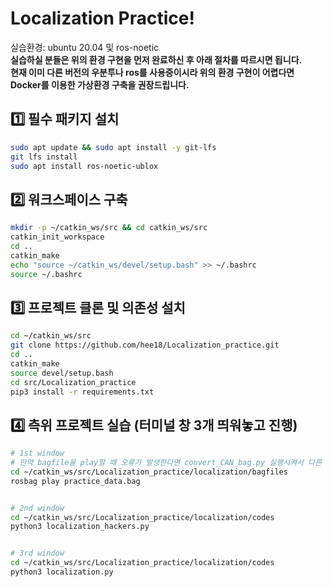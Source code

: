 # Localization Practice!  
실습환경: ubuntu 20.04 및 ros-noetic  
**실습하실 분들은 위의 환경 구현을 먼저 완료하신 후 아래 절차를 따르시면 됩니다.  
현재 이미 다른 버전의 우분투나 ros를 사용중이시라 위의 환경 구현이 어렵다면 Docker를 이용한 가상환경 구축을 권장드립니다.**   

## 1️⃣ 필수 패키지 설치
```bash
sudo apt update && sudo apt install -y git-lfs  
git lfs install
sudo apt install ros-noetic-ublox
```


## 2️⃣ 워크스페이스 구축
```bash
mkdir -p ~/catkin_ws/src && cd catkin_ws/src  
catkin_init_workspace
cd ..
catkin_make
echo "source ~/catkin_ws/devel/setup.bash" >> ~/.bashrc
source ~/.bashrc
```


## 3️⃣ 프로젝트 클론 및 의존성 설치
```bash
cd ~/catkin_ws/src  
git clone https://github.com/hee18/Localization_practice.git     
cd ..    
catkin_make  
source devel/setup.bash
cd src/Localization_practice
pip3 install -r requirements.txt
```


## 4️⃣ 측위 프로젝트 실습 (터미널 창 3개 띄워놓고 진행)
```bash
# 1st window
# 만약 bagfile을 play할 때 오류가 발생한다면 convert_CAN_bag.py 실행시켜서 다른 이름으로 bagfile 저장하고 다시 play
cd ~/catkin_ws/src/Localization_practice/localization/bagfiles
rosbag play practice_data.bag


# 2nd window
cd ~/catkin_ws/src/Localization_practice/localization/codes
python3 localization_hackers.py


# 3rd window
cd ~/catkin_ws/src/Localization_practice/localization/codes
python3 localization.py
```

